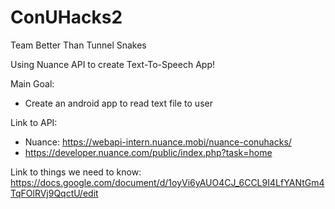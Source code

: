 # ConUHacks2
Team Better Than Tunnel Snakes

Using Nuance API to create Text-To-Speech App! 

Main Goal: 

- Create an android app to read text file to user

Link to API:

- Nuance:  https://webapi-intern.nuance.mobi/nuance-conuhacks/
- https://developer.nuance.com/public/index.php?task=home

         

Link to things we need to know:
  https://docs.google.com/document/d/1oyVi6yAUO4CJ_6CCL9I4LfYANtGm4TqFOlRVj9QqctU/edit
 
